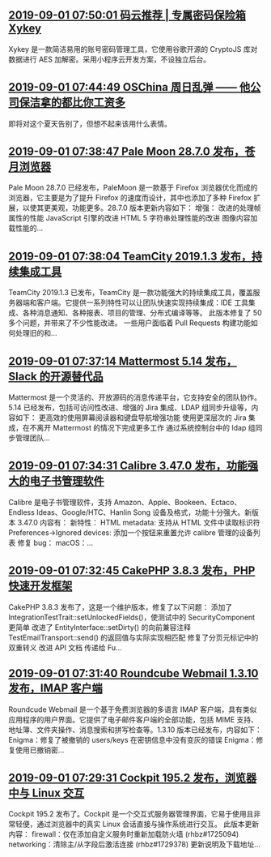 ## <a href="https://gitee.com/harbour8643/HarKey" target="_blank">2019-09-01 07:50:01 码云推荐 | 专属密码保险箱 Xykey</a>
Xykey 是一款简洁易用的账号密码管理工具，它使用谷歌开源的 CryptoJS 库对数据进行 AES 加解密。采用小程序云开发方案，不设独立后台。


## <a href="https://my.oschina.net/xxiaobian/blog/3100366" target="_blank">2019-09-01 07:44:49 OSChina 周日乱弹 —— 他公司保洁拿的都比你工资多</a>
即将对这个夏天告别了，但想不起来该用什么表情。


## <a href="https://www.oschina.net/news/109502/pale-moon-28-7-0-released" target="_blank">2019-09-01 07:38:47 Pale Moon 28.7.0 发布，苍月浏览器</a>
Pale Moon 28.7.0 已经发布，PaleMoon 是一款基于 Firefox 浏览器优化而成的浏览器，它主要是为了提升 Firefox 的速度而设计，其中也添加了多种 Firefox 扩展，以使其更美观，功能更多。28.7.0 版本更新内容如下： 增强： 改进的处理帧属性的性能 JavaScript 引擎的改进 HTML 5 字符串处理性能的改进 图像内容加载性能的...


## <a href="https://www.oschina.net/news/109501/teamcity-2019-1-3-released" target="_blank">2019-09-01 07:38:04 TeamCity 2019.1.3 发布，持续集成工具</a>
TeamCity 2019.1.3 已发布，TeamCity 是一款功能强大的持续集成工具，覆盖服务器端和客户端。它提供一系列特性可以让团队快速实现持续集成：IDE 工具集成、各种消息通知、各种报表、项目的管理、分布式编译等等。 此版本修复了 50 多个问题，并带来了不少性能改进。 一些用户面临着 Pull Requests 构建功能如何处理旧的和...


## <a href="https://www.oschina.net/news/109500/mattermost-5-14-released" target="_blank">2019-09-01 07:37:14 Mattermost 5.14 发布，Slack 的开源替代品</a>
Mattermost 是一个灵活的、开放源码的消息传递平台，它支持安全的团队协作。5.14 已经发布，包括可访问性改进、增强的 Jira 集成、LDAP 组同步升级等，内容如下： 更高效的使用屏幕阅读器和键盘导航增强功能 使用更深层次的 Jira 集成，在不离开 Mattermost 的情况下完成更多工作 通过系统控制台中的 ldap 组同步管理团队...


## <a href="https://www.oschina.net/news/109499/calibre-3-47-0-released" target="_blank">2019-09-01 07:34:31 Calibre 3.47.0 发布，功能强大的电子书管理软件</a>
Calibre 是电子书管理软件，支持 Amazon、Apple、Bookeen、Ectaco、Endless Ideas、Google/HTC、Hanlin Song 设备及格式，功能十分强大。新版本 3.47.0 内容有： 新特性： HTML metadata: 支持从 HTML 文件中读取标识符 Preferences-&gt;Ignored devices: 添加一个按钮来重置允许 calibre 管理的设备列表 修复 bug： macOS：...


## <a href="https://www.oschina.net/news/109498/cakephp-3-8-3-released" target="_blank">2019-09-01 07:32:45 CakePHP 3.8.3 发布，PHP 快速开发框架</a>
CakePHP 3.8.3 发布了，这是一个维护版本，修复了以下问题： 添加了 IntegrationTestTrait::setUnlockedFields()，使测试中的 SecurityComponent 更简单 改进了 EntityInterface::setDirty() 的向前兼容注释 TestEmailTransport::send() 的返回值与实际实现相匹配 修复了分页元标记中的双重转义 改进 API 文档 传递给 Fu...


## <a href="https://www.oschina.net/news/109497/roundcube-webmail-1-3-10-released" target="_blank">2019-09-01 07:31:40 Roundcube Webmail 1.3.10 发布，IMAP 客户端</a>
Roundcude Webmail 是一个基于免费浏览器的多语言 IMAP 客户端，具有类似应用程序的用户界面。它提供了电子邮件客户端的全部功能，包括 MIME 支持、地址簿、文件夹操作、消息搜索和拼写检查等。1.3.10 版本已经发布，内容如下： Enigma：修复了被撤销的 users/keys 在密钥信息中没有变灰的错误 Enigma：修复使用已撤销密...


## <a href="https://www.oschina.net/news/109496/cockpit-195-2-released" target="_blank">2019-09-01 07:29:31 Cockpit 195.2 发布，浏览器中与 Linux 交互</a>
Cockpit 195.2 发布了。Cockpit 是一个交互式服务器管理界面，它易于使用且非常轻便，通过浏览器中的真实 Linux 会话直接与操作系统进行交互。 此版本更新内容： firewall：仅在添加自定义服务时重新加载防火墙 (rhbz#1725094) networking：清除主/从字段后激活连接 (rhbz#1729378) 更新说明及下载地址...


